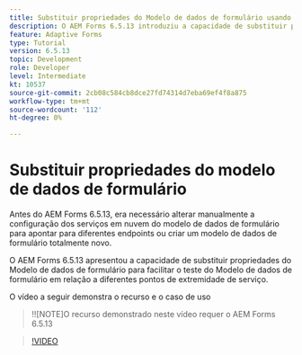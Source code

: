 ```yaml
---
title: Substituir propriedades do Modelo de dados de formulário usando a configuração OSGi
description: O AEM Forms 6.5.13 introduziu a capacidade de substituir propriedades do modelo de dados de formulário para facilitar o teste de um modelo de dados de formulário em relação a diferentes endpoints.
feature: Adaptive Forms
type: Tutorial
version: 6.5.13
topic: Development
role: Developer
level: Intermediate
kt: 10537
source-git-commit: 2cb08c584cb8dce27fd74314d7eba69ef4f8a875
workflow-type: tm+mt
source-wordcount: '112'
ht-degree: 0%

---
```


# Substituir propriedades do modelo de dados de formulário

Antes do AEM Forms 6.5.13, era necessário alterar manualmente a configuração dos serviços em nuvem do modelo de dados de formulário para apontar para diferentes endpoints ou criar um modelo de dados de formulário totalmente novo.

O AEM Forms 6.5.13 apresentou a capacidade de substituir propriedades do Modelo de dados de formulário para facilitar o teste do Modelo de dados de formulário em relação a diferentes pontos de extremidade de serviço.

O vídeo a seguir demonstra o recurso e o caso de uso

>!![NOTE]O recurso demonstrado neste vídeo requer o AEM Forms 6.5.13

>[!VIDEO](https://video.tv.adobe.com/v/343762?quality=9&learn=on)
